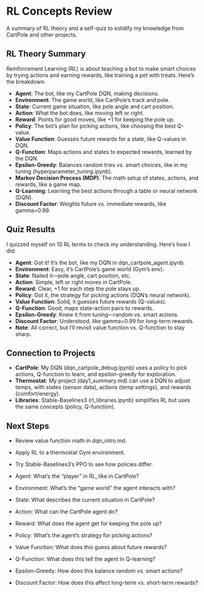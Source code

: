 # RL Concepts Review
A summary of RL theory and a self-quiz to solidify my knowledge from CartPole and other projects.

## RL Theory Summary
Reinforcement Learning (RL) is about teaching a bot to make smart choices by trying actions and earning rewards, like training a pet with treats. Here’s the breakdown:
- **Agent**: The bot, like my CartPole DQN, making decisions.
- **Environment**: The game world, like CartPole’s track and pole.
- **State**: Current game situation, like pole angle and cart position.
- **Action**: What the bot does, like moving left or right.
- **Reward**: Points for good moves, like +1 for keeping the pole up.
- **Policy**: The bot’s plan for picking actions, like choosing the best Q-value.
- **Value Function**: Guesses future rewards for a state, like Q-values in DQN.
- **Q-Function**: Maps actions and states to expected rewards, learned by the DQN.
- **Epsilon-Greedy**: Balances random tries vs. smart choices, like in my tuning (hyperparameter_tuning.ipynb).
- **Markov Decision Process (MDP)**: The math setup of states, actions, and rewards, like a game map.
- **Q-Learning**: Learning the best actions through a table or neural network (DQN).
- **Discount Factor**: Weights future vs. immediate rewards, like gamma=0.99.

## Quiz Results
I quizzed myself on 10 RL terms to check my understanding. Here’s how I did:
- **Agent**: Got it! It’s the bot, like my DQN in dqn_cartpole_agent.ipynb.
- **Environment**: Easy, it’s CartPole’s game world (Gym’s env).
- **State**: Nailed it—pole angle, cart position, etc.
- **Action**: Simple, left or right moves in CartPole.
- **Reward**: Clear, +1 for each step the pole stays up.
- **Policy**: Got it, the strategy for picking actions (DQN’s neural network).
- **Value Function**: Solid, it guesses future rewards (Q-values).
- **Q-Function**: Good, maps state-action pairs to rewards.
- **Epsilon-Greedy**: Knew it from tuning—random vs. smart actions.
- **Discount Factor**: Understood, like gamma=0.99 for long-term rewards.
- **Note**: All correct, but I’ll revisit value function vs. Q-function to stay sharp.

## Connection to Projects
- **CartPole**: My DQN (dqn_cartpole_debug.ipynb) uses a policy to pick actions, Q-function to learn, and epsilon-greedy for exploration.
- **Thermostat**: My project (day1_summary.md) can use a DQN to adjust temps, with states (sensor data), actions (temp settings), and rewards (comfort/energy).
- **Libraries**: Stable-Baselines3 (rl_libraries.ipynb) simplifies RL but uses the same concepts (policy, Q-function).

## Next Steps
- Review value function math in dqn_intro.md.
- Apply RL to a thermostat Gym environment.
- Try Stable-Baselines3’s PPO to see how policies differ.

- Agent: What’s the “player” in RL, like in CartPole?
- Environment: What’s the “game world” the agent interacts with?
- State: What describes the current situation in CartPole?
- Action: What can the CartPole agent do?
- Reward: What does the agent get for keeping the pole up?
- Policy: What’s the agent’s strategy for picking actions?
- Value Function: What does this guess about future rewards?
- Q-Function: What does this tell the agent in Q-learning?
- Epsilon-Greedy: How does this balance random vs. smart actions?
- Discount Factor: How does this affect long-term vs. short-term rewards?